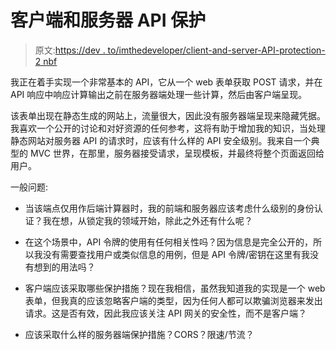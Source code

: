 # 客户端和服务器 API 保护

> 原文:[https://dev . to/imthedeveloper/client-and-server-API-protection-2 nbf](https://dev.to/imthedeveloper/client-and-server-api-protection-2nbf)

我正在着手实现一个非常基本的 API，它从一个 web 表单获取 POST 请求，并在 API 响应中响应计算输出之前在服务器端处理一些计算，然后由客户端呈现。

该表单出现在静态生成的网站上，流量很大，因此没有服务器端呈现来隐藏凭据。我喜欢一个公开的讨论和对好资源的任何参考，这将有助于增加我的知识，当处理静态网站对服务器 API 的请求时，应该有什么样的 API 安全级别。我来自一个典型的 MVC 世界，在那里，服务器接受请求，呈现模板，并最终将整个页面返回给用户。

一般问题:

*   当该端点仅用作后端计算器时，我的前端和服务器应该考虑什么级别的身份认证？我在想，从锁定我的领域开始，除此之外还有什么呢？

*   在这个场景中，API 令牌的使用有任何相关性吗？因为信息是完全公开的，所以我没有需要查找用户或类似信息的用例，但是 API 令牌/密钥在这里有我没有想到的用法吗？

*   客户端应该采取哪些保护措施？现在我相信，虽然我知道我的实现是一个 web 表单，但我真的应该忽略客户端的类型，因为任何人都可以欺骗浏览器来发出请求。这是否有效，因此我应该关注 API 网关的安全性，而不是客户端？

*   应该采取什么样的服务器端保护措施？CORS？限速/节流？